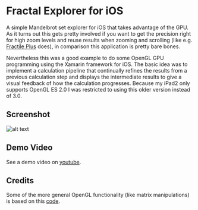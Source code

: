 # Fractal Explorer for iOS

A simple Mandelbrot set explorer for iOS that takes advantage of the GPU. As it turns out this gets pretty involved if you want to get the precision right for high zoom levels and reuse results when zooming and scrolling (like e.g. [Fractile Plus](https://itunes.apple.com/en/app/fractile-plus/id401591464?mt=8) does), in comparison this application is pretty bare bones.

Nevertheless this was a good example to do some OpenGL GPU programming using the Xamarin framework for iOS. The basic idea was to implement a calculation pipeline that continually refines the results from a previous calculation step and displays the intermediate results to give a visual feedback of how the calculation progresses. Because my iPad2 only supports OpenGL ES 2.0 I was restricted to using this older version instead of 3.0.

## Screenshot 

![alt text](https://cloud.githubusercontent.com/assets/7856060/8895084/59fd8c84-33cd-11e5-9296-e6969c7c3550.png "Screenshot")

## Demo Video

See a demo video on [youtube](http://youtu.be/NVUj5CVOuwY).

## Credits
Some of the more general OpenGL functionality (like matrix manipulations) is based on this [code](https://github.com/xamarin/monotouch-samples/tree/master/OpenGL/OpenGLES20Example).
